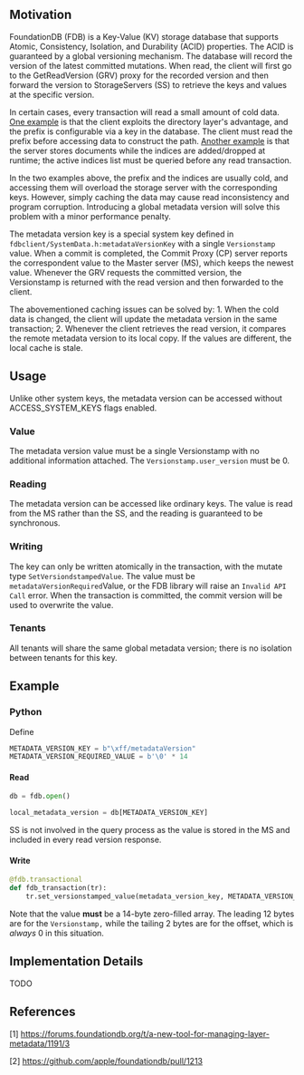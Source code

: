 ## Motivation

FoundationDB (FDB) is a Key-Value (KV) storage database that supports Atomic, Consistency, Isolation, and Durability (ACID) properties. The ACID is guaranteed by a global versioning mechanism. The database will record the version of the latest committed mutations. When read, the client will first go to the GetReadVersion (GRV) proxy for the recorded version and then forward the version to StorageServers (SS) to retrieve the keys and values at the specific version.

In certain cases, every transaction will read a small amount of cold data. [One example](https://forums.foundationdb.org/t/whats-the-purpose-of-the-directory-layer/677/2) is that the client exploits the directory layer's advantage, and the prefix is configurable via a key in the database. The client must read the prefix before accessing data to construct the path. [Another example](https://forums.foundationdb.org/t/a-new-tool-for-managing-layer-metadata/1191/3) is that the server stores documents while the indices are added/dropped at runtime; the active indices list must be queried before any read transaction.

In the two examples above, the prefix and the indices are usually cold, and accessing them will overload the storage server with the corresponding keys. However, simply caching the data may cause read inconsistency and program corruption. Introducing a global metadata version will solve this problem with a minor performance penalty.

The metadata version key is a special system key defined in `fdbclient/SystemData.h:metadataVersionKey` with a single `Versionstamp` value. When a commit is completed, the Commit Proxy (CP) server reports the correspondent value to the Master server (MS), which keeps the newest value. Whenever the GRV requests the committed version, the Versionstamp is returned with the read version and then forwarded to the client.

The abovementioned caching issues can be solved by: 1. When the cold data is changed, the client will update the metadata version in the same transaction; 2. Whenever the client retrieves the read version, it compares the remote metadata version to its local copy. If the values are different, the local cache is stale.

## Usage

Unlike other system keys, the metadata version can be accessed without ACCESS_SYSTEM_KEYS flags enabled.

### Value

The metadata version value must be a single Versionstamp with no additional information attached. The `Versionstamp.user_version` must be 0.

### Reading

The metadata version can be accessed like ordinary keys. The value is read from the MS rather than the SS, and the reading is guaranteed to be synchronous.

### Writing

The key can only be written atomically in the transaction, with the mutate type `SetVersiondstampedValue`. The value must be `metadataVersionRequired`Value, or the FDB library will raise an `Invalid API Call` error. When the transaction is committed, the commit version will be used to overwrite the value. 

### Tenants

All tenants will share the same global metadata version; there is no isolation between tenants for this key.

## Example

### Python

Define

```python
METADATA_VERSION_KEY = b"\xff/metadataVersion"
METADATA_VERSION_REQUIRED_VALUE = b'\0' * 14
```

#### Read

```python
db = fdb.open()

local_metadata_version = db[METADATA_VERSION_KEY]
```

SS is not involved in the query process as the value is stored in the MS and included in every read version response.

#### Write

```python
@fdb.transactional
def fdb_transaction(tr):
    tr.set_versionstamped_value(metadata_version_key, METADATA_VERSION_REQUIRED_VALUE)
```

Note that the value **must** be a 14-byte zero-filled array. The leading 12 bytes are for the `Versionstamp,` while the tailing 2 bytes are for the offset, which is *always* 0 in this situation.

## Implementation Details

TODO

## References

[1] https://forums.foundationdb.org/t/a-new-tool-for-managing-layer-metadata/1191/3

[2] https://github.com/apple/foundationdb/pull/1213
